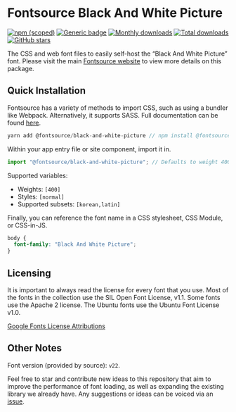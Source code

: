 # Fontsource Black And White Picture

[![npm (scoped)](https://img.shields.io/npm/v/@fontsource/black-and-white-picture?color=brightgreen)](https://www.npmjs.com/package/@fontsource/black-and-white-picture) [![Generic badge](https://img.shields.io/badge/fontsource-passing-brightgreen)](https://github.com/fontsource/fontsource) [![Monthly downloads](https://badgen.net/npm/dm/@fontsource/black-and-white-picture)](https://github.com/fontsource/fontsource) [![Total downloads](https://badgen.net/npm/dt/@fontsource/black-and-white-picture)](https://github.com/fontsource/fontsource) [![GitHub stars](https://img.shields.io/github/stars/fontsource/fontsource.svg?style=social&label=Star)](https://github.com/fontsource/fontsource/stargazers)

The CSS and web font files to easily self-host the “Black And White Picture” font. Please visit the main [Fontsource website](https://fontsource.org/fonts/black-and-white-picture) to view more details on this package.

## Quick Installation

Fontsource has a variety of methods to import CSS, such as using a bundler like Webpack. Alternatively, it supports SASS. Full documentation can be found [here](https://fontsource.org/docs/introduction).

```javascript
yarn add @fontsource/black-and-white-picture // npm install @fontsource/black-and-white-picture
```

Within your app entry file or site component, import it in.

```javascript
import "@fontsource/black-and-white-picture"; // Defaults to weight 400.
```

Supported variables:

- Weights: `[400]`
- Styles: `[normal]`
- Supported subsets: `[korean,latin]`

Finally, you can reference the font name in a CSS stylesheet, CSS Module, or CSS-in-JS.

```css
body {
  font-family: "Black And White Picture";
}
```

## Licensing

It is important to always read the license for every font that you use.
Most of the fonts in the collection use the SIL Open Font License, v1.1. Some fonts use the Apache 2 license. The Ubuntu fonts use the Ubuntu Font License v1.0.

[Google Fonts License Attributions](https://fonts.google.com/attribution)

## Other Notes

Font version (provided by source): `v22`.

Feel free to star and contribute new ideas to this repository that aim to improve the performance of font loading, as well as expanding the existing library we already have. Any suggestions or ideas can be voiced via an [issue](https://github.com/fontsource/fontsource/issues).
